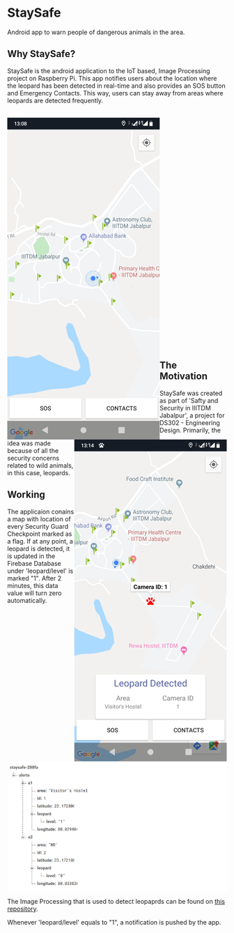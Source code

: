 # StaySafe 

Android app to warn people of dangerous animals in the area.

## Why StaySafe?

StaySafe is the android application to the IoT based, Image Processing project on Raspberry Pi. This app notifies users about the location where the leopard has been detected in real-time and also provides an SOS button and Emergency Contacts. This way, users can stay away from areas where leopards are detected frequently.
 
<p align = "center"> <br/>
<img align="left" src="images/main_screen.png" alt="Main Screen" width="350px" height="739px">
<img align="right" src="images/leopard_detected.png" alt="Leopard Detected" width="350px" height="739px">
<br/><br/><br/><br/><br/><br/><br/><br/><br/><br/><br/><br/><br/><br/><br/><br/><br/><br/><br/><br/><br/><br/><br/><br/><br/><br/><br/><br/><br/><br/><br/></p>

## The Motivation
StaySafe was created as part of 'Safty and Security in IIITDM Jabalpur', a project for DS302 - Engineering Design. Primarily, the idea was made because of all the security concerns related to wild animals, in this case, leopards.

## Working
The applicaion conains a map with location of every Security Guard Checkpoint marked as a flag. If at any point, a leopard is detected, it is updated in the Firebase Database under 'leopard/level' is marked "1". After 2 minutes, this data value will turn zero automatically.

<p align = "center"> <br/>
<img align="center" src="images/database.png" alt="Database">
<br/>
 
 The Image Processing that is used to detect leopaprds can be found on [this repository](https://github.com/arnav-deep/leopard-detection).

Whenever 'leopard/level' equals to "1", a notification is pushed by the app.
